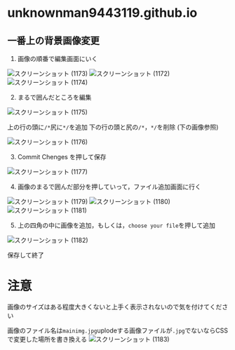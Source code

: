 # unknownman9443119.github.io
## 一番上の背景画像変更
1. 画像の順番で編集画面にいく

![スクリーンショット (1173)](https://user-images.githubusercontent.com/72436563/183262369-408ca162-b9f0-4aa3-922d-0a1893c42b58.jpg)
![スクリーンショット (1172)](https://user-images.githubusercontent.com/72436563/183262441-93d0dab2-e364-4b35-a756-efebc2fba84e.jpg)
![スクリーンショット (1174)](https://user-images.githubusercontent.com/72436563/183262447-deb0473f-a90b-48b9-a7e1-382df0336f43.jpg)

2. まるで囲んだところを編集

![スクリーンショット (1175)](https://user-images.githubusercontent.com/72436563/183262462-2ea2b4b8-0790-410a-b9fe-825fe8433710.jpg)

上の行の頭に`/*`尻に`*/`を追加
下の行の頭と尻の`/*`，`*/`を削除
(下の画像参照)

![スクリーンショット (1176)](https://user-images.githubusercontent.com/72436563/183262465-02b0855d-7e6d-414c-956b-ccd2f3d02404.jpg)

3. Commit Chenges を押して保存

![スクリーンショット (1177)](https://user-images.githubusercontent.com/72436563/183262468-5167bc64-6fe0-4b99-b9b3-05750d3056be.jpg)

4. 画像のまるで囲んだ部分を押していって，ファイル追加画面に行く

![スクリーンショット (1179)](https://user-images.githubusercontent.com/72436563/183262472-3c8711ae-4698-4bda-a159-8cb29616f370.jpg)
![スクリーンショット (1180)](https://user-images.githubusercontent.com/72436563/183262474-c6713f8c-f0e9-43ce-a411-4b826cdcd005.jpg)
![スクリーンショット (1181)](https://user-images.githubusercontent.com/72436563/183262478-3fc63215-b56b-4dc8-977d-03288d4074f4.jpg)

5. 上の四角の中に画像を追加，もしくは，`choose your file`を押して追加

![スクリーンショット (1182)](https://user-images.githubusercontent.com/72436563/183262483-c68deb66-cf23-4ba1-b1ae-88f18a083cc5.jpg)

保存して終了


# 注意

画像のサイズはある程度大きくないと上手く表示されないので気を付けてください

画像のファイル名は`mainimg.jpg`uplodeする画像ファイルが`.jpg`でないならCSSで変更した場所を書き換える
![スクリーンショット (1183)](https://user-images.githubusercontent.com/72436563/183263250-efb8ce4f-3579-4a31-ae98-93b810e20106.jpg)
